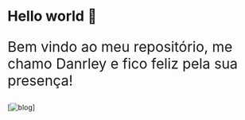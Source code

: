 <h1>Hello world &#x1F596;</h1>

<p style = "font-size: 2.0em">Bem vindo ao meu repositório, me chamo Danrley e fico feliz pela sua presença!<p>

[![blog]()]